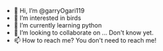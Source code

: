 - 👋 Hi, I’m @garryOgari119
- 👀 I’m interested in birds
- 🌱 I’m currently learning python
- 💞️ I’m looking to collaborate on ... Don't know yet.
- 📫 How to reach me? You don't need to reach me!
